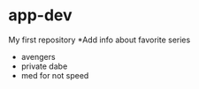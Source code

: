 # app-dev
My first repository
*Add info about favorite series
- avengers
- private dabe
- med for not speed
